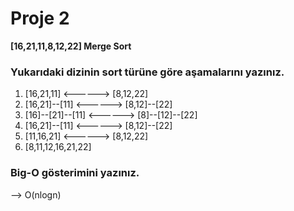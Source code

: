 # Proje 2

**[16,21,11,8,12,22] Merge Sort**

### Yukarıdaki dizinin sort türüne göre aşamalarını yazınız.

1. [16,21,11] <------> [8,12,22]
1. [16,21]--[11] <------> [8,12]--[22]
1. [16]--[21]--[11] <------> [8]--[12]--[22]
1. [16,21]--[11] <------> [8,12]--[22]
1. [11,16,21] <------> [8,12,22]
1. [8,11,12,16,21,22]

### Big-O gösterimini yazınız.
--> O(nlogn)